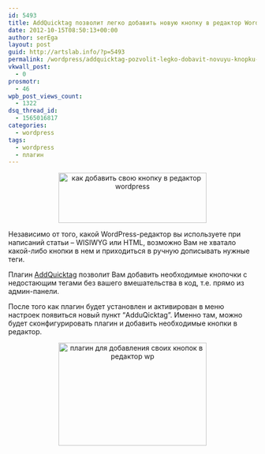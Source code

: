 ```yaml
---
id: 5493
title: AddQuicktag позволит легко добавить новую кнопку в редактор WordPress
date: 2012-10-15T08:50:13+00:00
author: serEga
layout: post
guid: http://artslab.info/?p=5493
permalink: /wordpress/addquicktag-pozvolit-legko-dobavit-novuyu-knopku-v-redaktor-wordpress/
vkwall_post:
  - 0
prosmotr:
  - 46
wpb_post_views_count:
  - 1322
dsq_thread_id:
  - 1565016817
categories:
  - wordpress
tags:
  - wordpress
  - плагин
---
```

<center>
  <a href="{{site.img_cdn}}/dobavit_knopku_v_wordpress_editor.png"><img src="{{site.img_cdn}}/dobavit_knopku_v_wordpress_editor-300x102.png" alt="как добавить свою кнопку в редактор wordpress" title="dobavit_knopku_v_wordpress_editor" width="300" height="102" class="aligncenter size-medium wp-image-5495" srcset="{{site.img_cdn}}/dobavit_knopku_v_wordpress_editor-300x102.png 300w, {{site.img_cdn}}/dobavit_knopku_v_wordpress_editor.png 743w" sizes="(max-width: 300px) 100vw, 300px" /></a>
</center>

Независимо от того, какой WordPress-редактор вы используете при написаний статьи &#8211; WISIWYG или HTML, возможно Вам не хватало какой-либо кнопки в нем и приходиться в ручную дописывать нужные теги.

Плагин [AddQuicktag](http://wordpress.org/extend/plugins/addquicktag/) позволит Вам добавить необходимые кнопочки с недостающим тегами без вашего вмешательства в код, т.е. прямо из админ-панели.

После того как плагин будет установлен и активирован в меню настроек появиться новый пункт &#8220;AdduQicktag&#8221;. Именно там, можно будет сконфигурировать плагин и добавить необходимые кнопки в редактор.

<center>
  <a href="{{site.img_cdn}}/add_button_to_wordpress_editor.png"><img src="{{site.img_cdn}}/add_button_to_wordpress_editor-300x209.png" alt="плагин для добавления своих кнопок в редактор wp" title="add_button_to_wordpress_editor" width="300" height="209" class="aligncenter size-medium wp-image-5494" srcset="{{site.img_cdn}}/add_button_to_wordpress_editor-300x209.png 300w, {{site.img_cdn}}/add_button_to_wordpress_editor-1024x715.png 1024w, {{site.img_cdn}}/add_button_to_wordpress_editor.png 1328w" sizes="(max-width: 300px) 100vw, 300px" /></a>
</center>